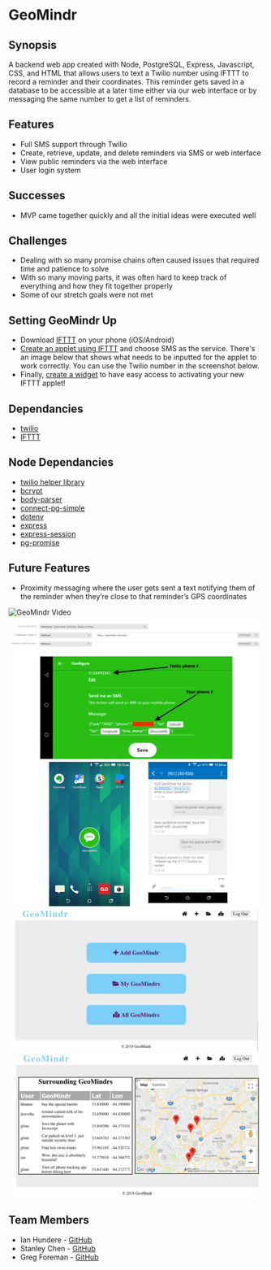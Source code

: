 # GeoMindr

## Synopsis
A backend web app created with Node, PostgreSQL, Express, Javascript, CSS, and HTML that allows users to text a Twilio number using IFTTT to record a reminder and their coordinates. This reminder gets saved in a database to be accessible at a later time either via our web interface or by messaging the same number to get a list of reminders.

## Features
- Full SMS support through Twilio
- Create, retrieve, update, and delete reminders via SMS or web interface
- View public reminders via the web interface
- User login system

## Successes
- MVP came together quickly and all the initial ideas were executed well

## Challenges
- Dealing with so many promise chains often caused issues that required time and patience to solve
- With so many moving parts, it was often hard to keep track of everything and how they fit together properly
- Some of our stretch goals were not met

## Setting GeoMindr Up
- Download [IFTTT](https://ifttt.com/) on your phone (iOS/Android)
- [Create an applet using IFTTT](https://help.ifttt.com/hc/en-us/articles/115010361388-How-do-I-create-an-Applet-) and choose SMS as the service. There's an image below that shows what needs to be inputted for the applet to work correctly. You can use the Twilio number in the screenshot below.
- Finally, [create a widget](https://www.youtube.com/watch?v=nWNmoWcCtzU) to have easy access to activating your new IFTTT applet!

## Dependancies
- [twilio](https://www.twilio.com/)
- [IFTTT](https://ifttt.com/)
## Node Dependancies
- [twilio helper library](https://www.npmjs.com/package/twilio)
- [bcrypt](https://www.npmjs.com/package/body-parser)
- [body-parser](https://www.npmjs.com/package/bcrypt) 
- [connect-pg-simple](https://www.npmjs.com/package/connect-pg-simple)
- [dotenv](https://www.npmjs.com/package/dotenv)
- [express](https://www.npmjs.com/package/express)
- [express-session](https://www.npmjs.com/package/express-session)
- [pg-promise](https://www.npmjs.com/package/pg-promise)

## Future Features
- Proximity messaging where the user gets sent a text notifying them of the reminder when they’re close to that reminder’s GPS coordinates

![GeoMindr Video](assests/geomindr.gif)
![GeoMindr Screenshots](assests/screenshot1.png)
![GeoMindr Screenshots](assests/screenshot2.png)
![GeoMindr Screenshots](assests/screenshot3.png)
![GeoMindr Screenshots](assests/screenshot4.png)

## Team Members
- Ian Hundere - [GitHub](https://github.com/ianhundere)
- Stanley Chen - [GitHub](https://github.com/DannyShien)
- Greg Foreman - [GitHub](https://github.com/GFore)
